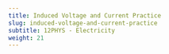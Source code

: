 ```yaml
---
title: Induced Voltage and Current Practice
slug: induced-voltage-and-current-practice
subtitle: 12PHYS - Electricity
weight: 21
---
```



